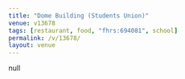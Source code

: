 ```yaml
---
title: "Dome Building (Students Union)"
venue: v13678
tags: [restaurant, food, "fhrs:694081", school]
permalink: /v/13678/
layout: venue
---
```

null